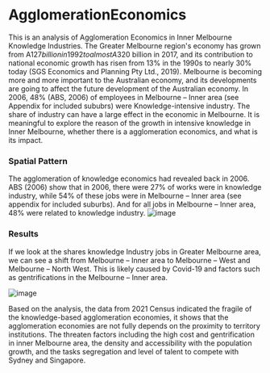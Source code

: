 # AgglomerationEconomics

This is an analysis of Agglomeration Economics in Inner Melbourne Knowledge Industries. 
The Greater Melbourne region's economy has grown from A$127 billion in 1992 to almost A$320 billion in 2017,  and its contribution to national economic growth has risen from 13% in the 1990s to nearly 30% today (SGS Economics and Planning Pty Ltd., 2019). Melbourne is becoming more and more important to the Australian economy, and its developments are going to affect the future development of the Australian economy. 
In 2006, 48% (ABS, 2006) of employees in Melbourne – Inner area (see Appendix for included sububrs) were Knowledge-intensive industry. The share of industry can have a large effect in the economic in Melbourne. 
It is meaningful to explore the reason of the growth in intensive knowledge in Inner Melbourne, whether there is a agglomeration economics, and what is its impact.

### Spatial Pattern
The agglomeration of knowledge economics had revealed back in 2006. ABS (2006) show that in 2006, there were 27% of works were in knowledge industry, while 54% of these jobs were in Melbourne – Inner area (see appendix for included suburbs). And for all jobs in Melbourne – Inner area, 48% were related to knowledge industry. 
![image](https://github.com/Lanxuehua/AgglomerationEconomics/assets/107735017/e5c94f15-c163-4da3-bd48-a09592b6c12e)

### Results
If we look at the shares knowledge Industry jobs in Greater Melbourne area, we can see a shift from Melbourne – Inner area to Melbourne – West and Melbourne – North West. This is likely caused by Covid-19 and factors such as gentrifications in the Melbourne – Inner area.

![image](https://github.com/Lanxuehua/AgglomerationEconomics/assets/107735017/8d87201e-b014-4aa0-9926-aca287c3aed7)

Based on the analysis, the data from 2021 Census indicated the fragile of the knowledge-based agglomeration economies, it shows that the agglomeration economies are not fully depends on the proximity to territory institutions. The threaten factors including the high cost and gentrification in inner Melbourne area, the density and accessibility with the population growth, and the tasks segregation and level of talent to compete with Sydney and Singapore.
